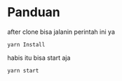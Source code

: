 # Panduan

after clone bisa jalanin perintah ini ya

``` yarn Install ```

habis itu bisa start aja

``` yarn start ```